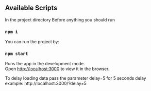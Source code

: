 ## Available Scripts


In the project directory
Before anything you should run 
### `npm i`
You can run the project by:
### `npm start`

Runs the app in the development mode.<br />
Open [http://localhost:3000](http://localhost:3000) to view it in the browser.


To delay loading data pass the parameter delay=5 for 5 seconds delay<br/>
example: http://localhost:3000/?delay=5
